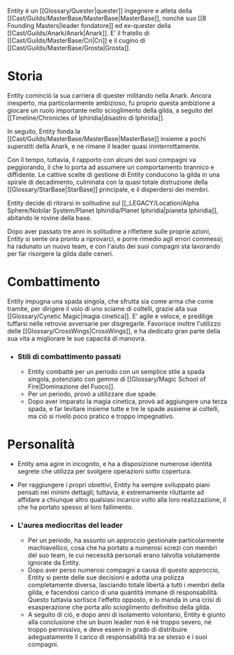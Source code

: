 Entity è un [[Glossary/Quester|quester]] ingegnere e atleta della [[Cast/Guilds/MasterBase/MasterBase|MasterBase]], nonché suo [[8 Founding Masters|leader fondatore]] ed ex-quester della [[Cast/Guilds/Anark/Anark|Anark]]. E' il fratello di [[Cast/Guilds/MasterBase/Cri|Cri]] e il cugino di [[Cast/Guilds/MasterBase/Grosta|Grosta]].

# Storia

Entity cominciò la sua carriera di quester militando nella Anark. Ancora inesperto, ma particolarmente ambizioso, fu proprio questa ambizione a giocare un ruolo importante nello scioglimento della gilda, a seguito del [[Timeline/Chronicles of Iphiridia|disastro di Iphiridia]].

In seguito, Entity fonda la [[Cast/Guilds/MasterBase/MasterBase|MasterBase]] insieme a pochi superstiti della Anark, e ne rimane il leader quasi ininterrottamente.

Con il tempo, tuttavia, il rapporto con alcuni dei suoi compagni va peggiorando, il che lo porta ad assumere un comportamento tirannico e diffidente. Le cattive scelte di gestione di Entity conducono la gilda in una spirale di decadimento, culminata con la quasi totale distruzione della [[Glossary/StarBase|StarBase]] principale, e il disperdersi dei membri.

Entity decide di ritirarsi in solitudine sul [[_LEGACY/Location/Alpha Sphere/Nobilar System/Planet Iphiridia/Planet Iphiridia|pianeta Iphiridia]], abitando le rovine della base.

Dopo aver passato tre anni in solitudine a riflettere sulle proprie azioni, Entity si sente ora pronto a riprovarci, e porre rimedio agli errori commessi; ha radunato un nuovo team, e con l'aiuto dei suoi compagni sta lavorando per far risorgere la gilda dalle ceneri.

# Combattimento

Entity impugna una spada singola, che sfrutta sia come arma che come tramite, per dirigere il volo di uno sciame di coltelli, grazie alla sua [[Glossary/Cynetic Magic|magia cinetica]].
E' agile e veloce, e predilige tuffarsi nelle retrovie avversarie per disgregarle.
Favorisce inoltre l'utilizzo delle [[Glossary/CrossWings|CrossWings]], e ha dedicato gran parte della sua vita a migliorare le sue capacità di manovra.

- ### Stili di combattimento passati

	- Entity combattè per un periodo con un semplice stile a spada singola, potenziato con gemme di [[Glossary/Magic School of Fire|Dominazione del Fuoco]].
	- Per un periodo, provò a utilizzare due spade.
	- Dopo aver imparato la magia cinetica, provò ad aggiungere una terza spada, e far levitare insieme tutte e tre le spade assieme ai coltelli, ma ciò si rivelò poco pratico e troppo impegnativo.

# Personalità

- Entity ama agire in incognito, e ha a disposizione numerose identità segrete che utilizza per svolgere operazioni sotto copertura.
- Per raggiungere i propri obiettivi, Entity ha sempre sviluppato piani pensati nei minimi dettagli; tuttavia, è estremamente riluttante ad affidare a chiunque altro qualsiasi incarico volto alla loro realizzazione, il che ha portato spesso al loro fallimento.

- ### L'aurea mediocritas del leader

	- Per un periodo, ha assunto un approccio gestionale particolarmente machiavellico, cosa che ha portato a numerosi screzi con membri del suo team, le cui necessità personali erano talvolta volutamente ignorate da Entity.
	- Dopo aver perso numerosi compagni a causa di questo approccio, Entity si pente delle sue decisioni e adotta una polizza completamente diversa, lasciando totale libertà a tutti i membri della gilda, e facendosi carico di una quantità immane di responsabilità. Questo tuttavia sortisce l'effetto opposto, e lo manda in una crisi di esasperazione che porta allo scioglimento definitivo della gilda.
	- A seguito di ciò, e dopo anni di isolamento volontario, Entity è giunto alla conclusione che un buon leader non è né troppo severo, né troppo permissivo, e deve essere in grado di distribuire adeguatamente il carico di responsabilità tra se stesso e i suoi compagni.